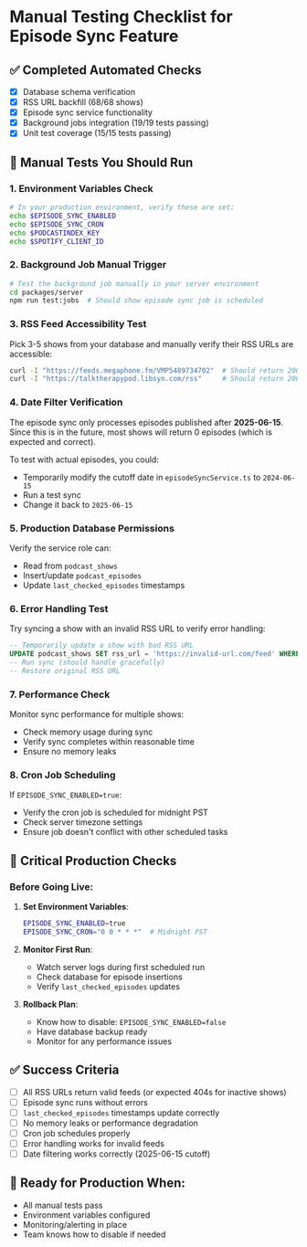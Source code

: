 # Manual Testing Checklist for Episode Sync Feature

## ✅ Completed Automated Checks
- [x] Database schema verification
- [x] RSS URL backfill (68/68 shows)
- [x] Episode sync service functionality
- [x] Background jobs integration (19/19 tests passing)
- [x] Unit test coverage (15/15 tests passing)

## 🧪 Manual Tests You Should Run

### 1. **Environment Variables Check**
```bash
# In your production environment, verify these are set:
echo $EPISODE_SYNC_ENABLED
echo $EPISODE_SYNC_CRON
echo $PODCASTINDEX_KEY
echo $SPOTIFY_CLIENT_ID
```

### 2. **Background Job Manual Trigger**
```bash
# Test the background job manually in your server environment
cd packages/server
npm run test:jobs  # Should show episode sync job is scheduled
```

### 3. **RSS Feed Accessibility Test**
Pick 3-5 shows from your database and manually verify their RSS URLs are accessible:
```bash
curl -I "https://feeds.megaphone.fm/VMP5489734702"  # Should return 200 OK
curl -I "https://talktherapypod.libsyn.com/rss"     # Should return 200 OK
```

### 4. **Date Filter Verification**
The episode sync only processes episodes published after **2025-06-15**. Since this is in the future, most shows will return 0 episodes (which is expected and correct).

To test with actual episodes, you could:
- Temporarily modify the cutoff date in `episodeSyncService.ts` to `2024-06-15`
- Run a test sync
- Change it back to `2025-06-15`

### 5. **Production Database Permissions**
Verify the service role can:
- Read from `podcast_shows`
- Insert/update `podcast_episodes`
- Update `last_checked_episodes` timestamps

### 6. **Error Handling Test**
Try syncing a show with an invalid RSS URL to verify error handling:
```sql
-- Temporarily update a show with bad RSS URL
UPDATE podcast_shows SET rss_url = 'https://invalid-url.com/feed' WHERE id = 'some-show-id';
-- Run sync (should handle gracefully)
-- Restore original RSS URL
```

### 7. **Performance Check**
Monitor sync performance for multiple shows:
- Check memory usage during sync
- Verify sync completes within reasonable time
- Ensure no memory leaks

### 8. **Cron Job Scheduling**
If `EPISODE_SYNC_ENABLED=true`:
- Verify the cron job is scheduled for midnight PST
- Check server timezone settings
- Ensure job doesn't conflict with other scheduled tasks

## 🚨 Critical Production Checks

### Before Going Live:
1. **Set Environment Variables**:
   ```bash
   EPISODE_SYNC_ENABLED=true
   EPISODE_SYNC_CRON="0 0 * * *"  # Midnight PST
   ```

2. **Monitor First Run**:
   - Watch server logs during first scheduled run
   - Check database for episode insertions
   - Verify `last_checked_episodes` updates

3. **Rollback Plan**:
   - Know how to disable: `EPISODE_SYNC_ENABLED=false`
   - Have database backup ready
   - Monitor for any performance issues

## ✅ Success Criteria
- [ ] All RSS URLs return valid feeds (or expected 404s for inactive shows)
- [ ] Episode sync runs without errors
- [ ] `last_checked_episodes` timestamps update correctly
- [ ] No memory leaks or performance degradation
- [ ] Cron job schedules properly
- [ ] Error handling works for invalid feeds
- [ ] Date filtering works correctly (2025-06-15 cutoff)

## 🎯 Ready for Production When:
- All manual tests pass
- Environment variables configured
- Monitoring/alerting in place
- Team knows how to disable if needed 